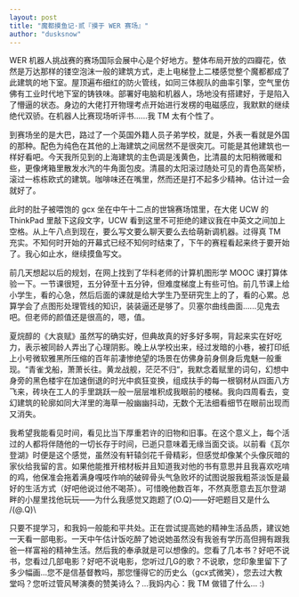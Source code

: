 ```yaml
---
layout: post
title: "魔都摸鱼记·贰『摸于 WER 赛场』"
author: "dusksnow"
---
```


WER 机器人挑战赛的赛场国际会展中心是个好地方。整体布局开放的四瓣花，依然是万达那样的镂空泡沫一般的建筑方式，走上电梯登上二楼感觉整个魔都都成了此建筑的地下室。屋顶遍布细红的防火管线，如同三体舰队的曲率引擎，空气里仿佛有工业时代地下室的铸铁味。部署好电脑和机器人，场地没有搭建好，于是陷入了懵逼的状态。身边的大佬打开物理考点开始进行发楞的电磁感应，我默默的继续绝代双骄。在机器人比赛现场听评书......我 TM 太有个性了。

到赛场坐的是大巴，路过了一个英国外籍人员子弟学校，就是，外表一看就是外国的那种。配色为纯色在其他的上海建筑之间居然不是很突兀。可能是其他建筑也一样好看吧。今天我所见到的上海建筑的主色调是浅黄色，比清晨的太阳稍微暖和些，更像烤箱里散发水汽的牛角面包皮。清晨的太阳滚过随处可见的青色高架桥，滚过一栋栋欧式的建筑。咖啡味还在嘴里，然而还是打不起多少精神。估计过一会就好了。

此时的肚子被喂饱的 gcx 坐在中午十二点的世锦赛场馆里，在大佬 UCW 的 ThinkPad 里敲下这段文字，UCW 看到这里不可拒绝的建议我在中英文之间加上空格。从上午八点到现在，要么写文要么聊天要么去给萌新调机器。过得真 TM 充实。不知何时开始的开幕式已经不知何时结束了，下午的赛程看起来终于要开始了。我心如止水，继续摸鱼写文。

前几天想起以后的规划，在网上找到了华科老师的计算机图形学 MOOC 课打算体验一下。一节课很短，五分钟至十五分钟，但难度梯度上有些可怕。前几节课上给小学生，看的心急，然后后面的课就是给大学生乃至研究生上的了，看的心累。总算学会了点图形处理管线的知识，装装逼还是够了。贝塞尔曲线曲面......见鬼去吧。但老师的颜值还是很高的，嗯，值。

夏烷醇的《大哀赋》虽然写的确实好，但典故真的好多好多啊，背起来实在好吃力，表示被同龄人弄出了心理阴影。晚上从学校出来，经过发暗的小巷，被打印纸上小号微软雅黑所压缩的百年前凄惨绝望的场景在仿佛身前身侧身后鬼魅一般重现。“青雀戈船，萧萧长往。黄龙战舰，茫茫不归“，我默念着赋里的词句，幻想中身旁的黑色楼宇在加速倒退的时光中疯狂变换，组成扶手的每一根钢材从四面八方飞来，砖块在工人的手里跳跃一般一层层堆积成我眼前的楼梯。我向四周看去，变幻建筑的轮廓如同大洋里的海草一般幽幽抖动，无数个无法细看细节在眼前出现而又消失。

我希望我能看见时间，看见比当下厚重若许的旧物和旧事。在这个意义上，每个活过的人都将伴随他的一切长存于时间，已逝只意味着无缘当面交谈。以前看《瓦尔登湖》时便是这个感觉，虽然没有轩辕剑花千骨精彩，但感觉却像某个头像灰暗的家伙给我留的言。如果他能推开棺材板并且知道我对他的书有意思并且我喜欢吃啃的鸡，他保准会拖着满身嘎吱作响的破碎骨头气急败坏的试图说服我粗茶淡饭是最好的生活方式（好吧他说过他不喝茶）。可惜晚他数百年，不然真愿意去瓦尔登湖畔的小屋里找他玩玩——为什么我感觉又跑题了(O.Q)——好吧题目又是什么 /(@.Q)\

只要不提学习，和我妈一般能和平共处。正在尝试提高她的精神生活品质，建议她一天看一部电影。一天中午估计饭吃醉了她说她虽然没有我爸有学历高但拥有跟我爸一样富裕的精神生活。然后我的奉承就是可以想像的。您看了几本书？好吧不说书，您看过几部电影？好吧不说电影，您听过几G的歌？不说歌，您印象里留下了多少幅画...您不是信基督教吗，那您懂得它的历史么（gcx式微笑），您去过大教堂吗？您听过管风琴演奏的赞美诗么？...我妈内心：我 TM 做错了什么... :)

